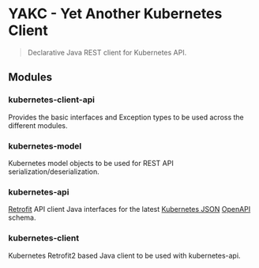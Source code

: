 # YAKC - Yet Another Kubernetes Client

> Declarative Java REST client for Kubernetes API.

## Modules

### kubernetes-client-api
Provides the basic interfaces and Exception types to be used across the different modules.

### kubernetes-model
Kubernetes model objects to be used for REST API serialization/deserialization.

### kubernetes-api
[Retrofit](https://square.github.io/retrofit/) API client Java interfaces for the latest
[Kubernetes JSON](https://github.com/kubernetes/kubernetes/blob/master/api/openapi-spec/swagger.json)
[OpenAPI](https://swagger.io/specification/) schema.

### kubernetes-client
Kubernetes Retrofit2 based Java client to be used with kubernetes-api.

